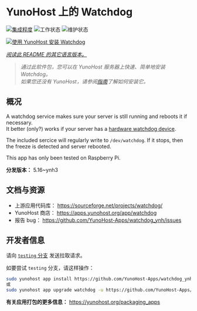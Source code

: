 <!--
注意：此 README 由 <https://github.com/YunoHost/apps/tree/master/tools/readme_generator> 自动生成
请勿手动编辑。
-->

# YunoHost 上的 Watchdog

[![集成程度](https://dash.yunohost.org/integration/watchdog.svg)](https://ci-apps.yunohost.org/ci/apps/watchdog/) ![工作状态](https://ci-apps.yunohost.org/ci/badges/watchdog.status.svg) ![维护状态](https://ci-apps.yunohost.org/ci/badges/watchdog.maintain.svg)

[![使用 YunoHost 安装 Watchdog](https://install-app.yunohost.org/install-with-yunohost.svg)](https://install-app.yunohost.org/?app=watchdog)

*[阅读此 README 的其它语言版本。](./ALL_README.md)*

> *通过此软件包，您可以在 YunoHost 服务器上快速、简单地安装 Watchdog。*  
> *如果您还没有 YunoHost，请参阅[指南](https://yunohost.org/install)了解如何安装它。*

## 概况

A watchdog service makes sure your server is still running and reboots it if necessary.  
It better (only?) works if your server has a [hardware watchdog device](https://en.wikipedia.org/wiki/Watchdog_timer).

The included sercice will regularly write to `/dev/watchdog`. If it stops, then the freeze is detected and server rebooted.

This app has only been tested on Raspberry Pi.


**分发版本：** 5.16~ynh3
## 文档与资源

- 上游应用代码库： <https://sourceforge.net/projects/watchdog/>
- YunoHost 商店： <https://apps.yunohost.org/app/watchdog>
- 报告 bug： <https://github.com/YunoHost-Apps/watchdog_ynh/issues>

## 开发者信息

请向 [`testing` 分支](https://github.com/YunoHost-Apps/watchdog_ynh/tree/testing) 发送拉取请求。

如要尝试 `testing` 分支，请这样操作：

```bash
sudo yunohost app install https://github.com/YunoHost-Apps/watchdog_ynh/tree/testing --debug
或
sudo yunohost app upgrade watchdog -u https://github.com/YunoHost-Apps/watchdog_ynh/tree/testing --debug
```

**有关应用打包的更多信息：** <https://yunohost.org/packaging_apps>
